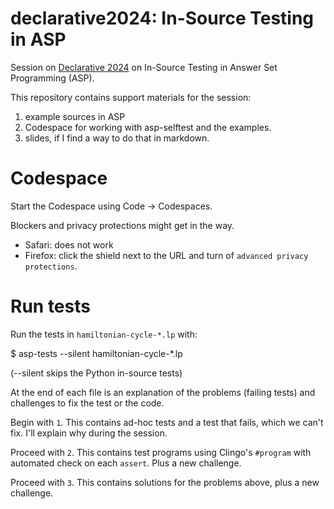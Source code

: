 # declarative2024: In-Source Testing in ASP

Session on [Declarative 2024](https://declarative.amsterdam/program) on In-Source Testing in Answer Set Programming (ASP).

This repository contains support materials for the session:

1. example sources in ASP
2. Codespace for working with asp-selftest and the examples.
3. slides, if I find a way to do that in markdown.

# Codespace

Start the Codespace using Code -> Codespaces.

Blockers and privacy protections might get in the way.

 * Safari: does not work
 * Firefox: click the shield next to the URL and turn of `advanced privacy protections`.

# Run tests

Run the tests in `hamiltonian-cycle-*.lp` with:

  $ asp-tests --silent hamiltonian-cycle-*.lp

(--silent skips the Python in-source tests)

At the end of each file is an explanation of the problems (failing tests) and challenges to fix the test or the code.

Begin with `1`.  This contains ad-hoc tests and a test that fails, which we can't fix. I'll explain why during the session.

Proceed with `2`.  This contains test programs using Clingo's `#program` with automated check on each `assert`. Plus a new challenge.

Proceed with `3`.  This contains solutions for the problems above, plus a new challenge.
